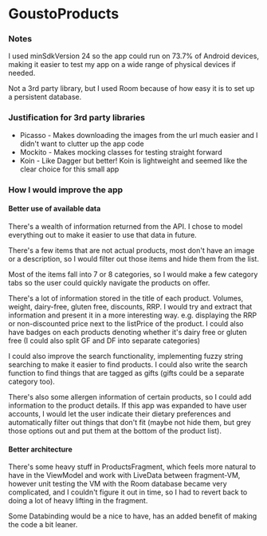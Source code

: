 # GoustoProducts

### Notes
I used minSdkVersion 24 so the app could run on 73.7% of Android devices, making it easier to test my app on a wide range of physical devices if needed.

Not a 3rd party library, but I used Room because of how easy it is to set up a persistent database.

### Justification for 3rd party libraries
* Picasso - Makes downloading the images from the url much easier and I didn't want to clutter up the app code
* Mockito - Makes mocking classes for testing straight forward
* Koin - Like Dagger but better! Koin is lightweight and seemed like the clear choice for this small app

### How I would improve the app

#### Better use of available data
There's a wealth of information returned from the API. I chose to model everything out to make it easier to use that data in future.

There's a few items that are not actual products, most don't have an image or a description, so I would filter out those items and hide them from the list. 

Most of the items fall into 7 or 8 categories, so I would make a few category tabs so the user could quickly navigate the products on offer.

There's a lot of information stored in the title of each product. Volumes, weight, dairy-free, gluten free, discounts, RRP. I would try and extract that information and present it in a more interesting way. e.g. displaying the RRP or non-discounted price next to the listPrice of the product. I could also have badges on each products denoting whether it's dairy free or gluten free (I could also split GF and DF into separate categories)

I could also improve the search functionality, implementing fuzzy string searching to make it easier to find products. I could also write the search function to find things that are tagged as gifts (gifts could be a separate category too).

There's also some allergen information of certain products, so I could add information to the product details. If this app was expanded to have user accounts, I would let the user indicate their dietary preferences and automatically filter out things that don't fit (maybe not hide them, but grey those options out and put them at the bottom of the product list).

#### Better architecture
There's some heavy stuff in ProductsFragment, which feels more natural to have in the ViewModel and work with LiveData between fragment-VM, however unit testing the VM with the Room database became very complicated, and I couldn't figure it out in time, so I had to revert back to doing a lot of heavy lifting in the fragment.

Some Databinding would be a nice to have, has an added benefit of making the code a bit leaner.

